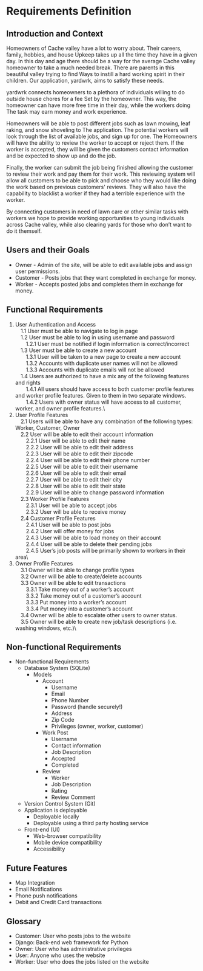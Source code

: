 # Requirements Definition

## Introduction and Context

Homeowners of Cache valley have a lot to worry about. Their careers, family, hobbies, and house
Upkeep takes up all the time they have in a given day. In this day and age there should be a way for the average
Cache valley homeowner to take a much needed break. There are parents in this beautiful valley trying to find
Ways to instill a hard working spirit in their children. Our application, yardwrk, aims to satisfy these needs.

yardwrk connects homeowners to a plethora of individuals willing to do outside house chores for a fee 
Set by the homeowner. This way, the homeowner can have more free time in their day, while the workers doing 
The task may earn money and work experience.

Homeowners will be able to post different jobs such as lawn mowing, leaf raking, and snow shoveling to 
The application. The potential workers will look through the list of available jobs, and sign up for one. The
Homeowners will have the ability to review the worker to accept or reject them. If the worker is 
accepted, they will be given the customers contact information and be expected to show up and do the job.

Finally, the worker can submit the job being finished allowing the customer to review their work and pay 
them for their work. This reviewing system will allow all customers to be able to pick and choose who they would
like doing the work based on previous customers' reviews. They will also have the capability to blacklist a worker
if they had a terrible experience with the worker.

By connecting customers in need of lawn care or other similar tasks with workers we hope to provide
working opportunities to young individuals across Cache valley, while also clearing yards for those who don’t
want to do it themself.

## Users and their Goals

* Owner - Admin of the site, will be able to edit available jobs and assign user permissions.
* Customer - Posts jobs that they want completed in exchange for money.
* Worker - Accepts posted jobs and completes them in exchange for money.

## Functional Requirements

1. User Authentication and Access\
&emsp;1.1 User must be able to navigate to log in page\
&emsp;1.2 User must be able to log in using username and password\
&emsp;&emsp;1.2.1 User must be notified if login information is correct/incorrect\
&emsp;1.3 User must be able to create a new account\
&emsp;&emsp;1.3.1 User will be taken to a new page to create a new account\
&emsp;&emsp;1.3.2 Accounts with duplicate user names will not be allowed\
&emsp;&emsp;1.3.3 Accounts with duplicate emails will not be allowed\
&emsp;1.4 Users are authorized to have a mix any of the following features and rights\
&emsp;&emsp;1.4.1 All users should have access to both customer profile features and worker profile features. Given to them in two separate windows.\
&emsp;&emsp;1.4.2 Users with owner status will have access to all customer, worker, and owner profile features.\
2. User Profile Features\
&emsp;2.1 Users will be able to have any combination of the following types: Worker, Customer, Owner\
&emsp;2.2 User will be able to edit their account information\
&emsp;&emsp;2.2.1 User will be able to edit their name\
&emsp;&emsp;2.2.2 User will be able to edit their address\
&emsp;&emsp;2.2.3 User will be able to edit their zipcode\
&emsp;&emsp;2.2.4 User will be able to edit their phone number\
&emsp;&emsp;2.2.5 User will be able to edit their username\
&emsp;&emsp;2.2.6 User will be able to edit their email\
&emsp;&emsp;2.2.7 User will be able to edit their city\
&emsp;&emsp;2.2.8 User will be able to edit their state\
&emsp;&emsp;2.2.9 User will be able to change password information\
&emsp;2.3 Worker Profile Features\
&emsp;&emsp;2.3.1 User will be able to accept jobs\
&emsp;&emsp;2.3.2 User will be able to receive money\
&emsp;2.4 Customer Profile Features\
&emsp;&emsp;2.4.1 User will be able to post jobs\
&emsp;&emsp;2.4.2 User will offer money for jobs\
&emsp;&emsp;2.4.3 User will be able to load money on their account\
&emsp;&emsp;2.4.4 User will be able to delete their pending jobs\
&emsp;&emsp;2.4.5 User’s job posts will be primarily shown to workers in their area\
3. Owner Profile Features\
&emsp;3.1 Owner will be able to change profile types\
&emsp;3.2 Owner will be able to create/delete accounts\
&emsp;3.3 Owner will be able to edit transactions\
&emsp;&emsp;3.3.1 Take money out of a worker’s account\
&emsp;&emsp;3.3.2 Take money out of a customer’s account\
&emsp;&emsp;3.3.3 Put money into a worker’s account\
&emsp;&emsp;3.3.4 Put money into a customer’s account\
&emsp;3.4 Owner will be able to escalate other users to owner status.\
&emsp;3.5 Owner will be able to create new job/task descriptions (i.e. washing windows, etc.)\

## Non-functional Requirements

* Non-functional Requirements
    * Database System (SQLite)
        * Models
            * Account
                * Username
                * Email
                * Phone Number
                * Password (handle securely!)
                * Address
                * Zip Code
                * Privileges (owner, worker, customer)
            * Work Post
                * Username
                * Contact information
                * Job Description
                * Accepted
                * Completed
            * Review
                * Worker
                * Job Description
                * Rating
                * Review Comment
  * Version Control System (Git)
  * Application is deployable
    * Deployable locally
    * Deployable using a third party hosting service
  * Front-end (UI)
    * Web-browser compatibility
    * Mobile device compatibility
    * Accessibility

## Future Features

* Map Integration
* Email Notifications
* Phone push notifications
* Debit and Credit Card transactions

## Glossary

* Customer: User who posts jobs to the website
* Django: Back-end web framework for Python
* Owner: User who has administrative privileges
* User: Anyone who uses the website
* Worker: User who does the jobs listed on the website






